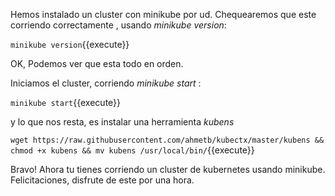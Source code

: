 Hemos instalado un cluster con minikube por ud. Chequearemos que este corriendo correctamente , usando *minikube version*:

`minikube version`{{execute}}

OK, Podemos ver que esta todo en orden.

Iniciamos el cluster, corriendo *minikube start* :

`minikube start`{{execute}}

y lo que nos resta, es instalar una herramienta *kubens*

`wget https://raw.githubusercontent.com/ahmetb/kubectx/master/kubens && chmod +x kubens && mv kubens /usr/local/bin/`{{execute}}

Bravo! Ahora tu tienes corriendo un cluster de kubernetes usando minikube. Felicitaciones, disfrute de este por una hora.



